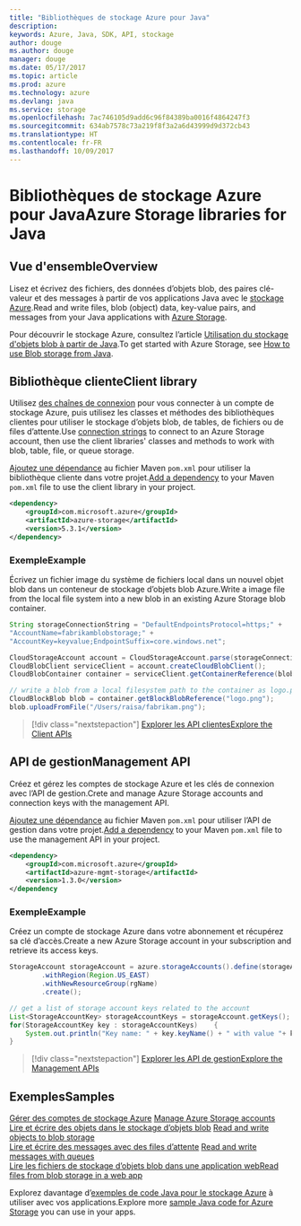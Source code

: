 ```yaml
---
title: "Bibliothèques de stockage Azure pour Java"
description: 
keywords: Azure, Java, SDK, API, stockage
author: douge
ms.author: douge
manager: douge
ms.date: 05/17/2017
ms.topic: article
ms.prod: azure
ms.technology: azure
ms.devlang: java
ms.service: storage
ms.openlocfilehash: 7ac746105d9add6c96f84389ba0016f4864247f3
ms.sourcegitcommit: 634ab7578c73a219f8f3a2a6d43999d9d372cb43
ms.translationtype: HT
ms.contentlocale: fr-FR
ms.lasthandoff: 10/09/2017
---
```

# <a name="azure-storage-libraries-for-java"></a><span data-ttu-id="7a56c-103">Bibliothèques de stockage Azure pour Java</span><span class="sxs-lookup"><span data-stu-id="7a56c-103">Azure Storage libraries for Java</span></span>

## <a name="overview"></a><span data-ttu-id="7a56c-104">Vue d'ensemble</span><span class="sxs-lookup"><span data-stu-id="7a56c-104">Overview</span></span>

<span data-ttu-id="7a56c-105">Lisez et écrivez des fichiers, des données d’objets blob, des paires clé-valeur et des messages à partir de vos applications Java avec le [stockage Azure](/azure/storage/storage-introduction).</span><span class="sxs-lookup"><span data-stu-id="7a56c-105">Read and write files, blob (object) data, key-value pairs, and messages from your Java applications with [Azure Storage](/azure/storage/storage-introduction).</span></span>

<span data-ttu-id="7a56c-106">Pour découvrir le stockage Azure, consultez l’article [Utilisation du stockage d'objets blob à partir de Java](/azure/storage/storage-java-how-to-use-blob-storage).</span><span class="sxs-lookup"><span data-stu-id="7a56c-106">To get started with Azure Storage, see [How to use Blob storage from Java](/azure/storage/storage-java-how-to-use-blob-storage).</span></span>

## <a name="client-library"></a><span data-ttu-id="7a56c-107">Bibliothèque cliente</span><span class="sxs-lookup"><span data-stu-id="7a56c-107">Client library</span></span>

<span data-ttu-id="7a56c-108">Utilisez [des chaînes de connexion](/azure/storage/storage-create-storage-account#manage-your-storage-account) pour vous connecter à un compte de stockage Azure, puis utilisez les classes et méthodes des bibliothèques clientes pour utiliser le stockage d’objets blob, de tables, de fichiers ou de files d’attente.</span><span class="sxs-lookup"><span data-stu-id="7a56c-108">Use [connection strings](/azure/storage/storage-create-storage-account#manage-your-storage-account) to connect to an Azure Storage account, then use the client libraries' classes and methods to work with blob, table, file, or queue storage.</span></span> 

<span data-ttu-id="7a56c-109">[Ajoutez une dépendance](https://maven.apache.org/guides/getting-started/index.html#How_do_I_use_external_dependencies) au fichier Maven `pom.xml` pour utiliser la bibliothèque cliente dans votre projet.</span><span class="sxs-lookup"><span data-stu-id="7a56c-109">[Add a dependency](https://maven.apache.org/guides/getting-started/index.html#How_do_I_use_external_dependencies) to your Maven `pom.xml` file to use the client library in your project.</span></span>   

```XML
<dependency>
    <groupId>com.microsoft.azure</groupId>
    <artifactId>azure-storage</artifactId>
    <version>5.3.1</version>
</dependency>
```   

### <a name="example"></a><span data-ttu-id="7a56c-110">Exemple</span><span class="sxs-lookup"><span data-stu-id="7a56c-110">Example</span></span>

<span data-ttu-id="7a56c-111">Écrivez un fichier image du système de fichiers local dans un nouvel objet blob dans un conteneur de stockage d’objets blob Azure.</span><span class="sxs-lookup"><span data-stu-id="7a56c-111">Write a image file from the local file system into a new blob in an existing Azure Storage blob container.</span></span>


```java
String storageConnectionString = "DefaultEndpointsProtocol=https;" + 
"AccountName=fabrikamblobstorage;" + 
"AccountKey=keyvalue;EndpointSuffix=core.windows.net";

CloudStorageAccount account = CloudStorageAccount.parse(storageConnectionString);
CloudBlobClient serviceClient = account.createCloudBlobClient();
CloudBlobContainer container = serviceClient.getContainerReference(blobContainer);

// write a blob from a local filesystem path to the container as logo.png
CloudBlockBlob blob = container.getBlockBlobReference("logo.png");
blob.uploadFromFile("/Users/raisa/fabrikam.png");
```

> [!div class="nextstepaction"]
> [<span data-ttu-id="7a56c-112">Explorer les API clientes</span><span class="sxs-lookup"><span data-stu-id="7a56c-112">Explore the Client APIs</span></span>](/java/api/overview/azure/storage/clientlibrary)

## <a name="management-api"></a><span data-ttu-id="7a56c-113">API de gestion</span><span class="sxs-lookup"><span data-stu-id="7a56c-113">Management API</span></span>

<span data-ttu-id="7a56c-114">Créez et gérez les comptes de stockage Azure et les clés de connexion avec l’API de gestion.</span><span class="sxs-lookup"><span data-stu-id="7a56c-114">Crete and manage Azure Storage accounts and connection keys with the management API.</span></span>

<span data-ttu-id="7a56c-115">[Ajoutez une dépendance](https://maven.apache.org/guides/getting-started/index.html#How_do_I_use_external_dependencies) au fichier Maven `pom.xml` pour utiliser l’API de gestion dans votre projet.</span><span class="sxs-lookup"><span data-stu-id="7a56c-115">[Add a dependency](https://maven.apache.org/guides/getting-started/index.html#How_do_I_use_external_dependencies) to your Maven `pom.xml` file to use the management API in your project.</span></span>  

```XML
<dependency>
    <groupId>com.microsoft.azure</groupId>
    <artifactId>azure-mgmt-storage</artifactId>
    <version>1.3.0</version>
</dependency
```   

### <a name="example"></a><span data-ttu-id="7a56c-116">Exemple</span><span class="sxs-lookup"><span data-stu-id="7a56c-116">Example</span></span>

<span data-ttu-id="7a56c-117">Créez un compte de stockage Azure dans votre abonnement et récupérez sa clé d’accès.</span><span class="sxs-lookup"><span data-stu-id="7a56c-117">Create a new Azure Storage account in your subscription and retrieve its access keys.</span></span>

```java
StorageAccount storageAccount = azure.storageAccounts().define(storageAccountName)
        .withRegion(Region.US_EAST)
        .withNewResourceGroup(rgName)
        .create();

// get a list of storage account keys related to the account
List<StorageAccountKey> storageAccountKeys = storageAccount.getKeys();
for(StorageAccountKey key : storageAccountKeys)    {
    System.out.println("Key name: " + key.keyName() + " with value "+ key.value());
}
```

> [!div class="nextstepaction"]
> [<span data-ttu-id="7a56c-118">Explorer les API de gestion</span><span class="sxs-lookup"><span data-stu-id="7a56c-118">Explore the Management APIs</span></span>](/java/api/overview/azure/storage/managementapi)


## <a name="samples"></a><span data-ttu-id="7a56c-119">Exemples</span><span class="sxs-lookup"><span data-stu-id="7a56c-119">Samples</span></span>

<span data-ttu-id="7a56c-120">[Gérer des comptes de stockage Azure](../docs-ref-conceptual/java-sdk-manage-storage-accounts.md)  </span><span class="sxs-lookup"><span data-stu-id="7a56c-120">[Manage Azure Storage accounts](../docs-ref-conceptual/java-sdk-manage-storage-accounts.md)  </span></span>  
<span data-ttu-id="7a56c-121">[Lire et écrire des objets dans le stockage d’objets blob](https://github.com/Azure-Samples/storage-blob-java-getting-started) </span><span class="sxs-lookup"><span data-stu-id="7a56c-121">[Read and write objects to blob storage](https://github.com/Azure-Samples/storage-blob-java-getting-started) </span></span>  
<span data-ttu-id="7a56c-122">[Lire et écrire des messages avec des files d’attente](https://github.com/Azure-Samples/storage-queue-java-getting-started) </span><span class="sxs-lookup"><span data-stu-id="7a56c-122">[Read and write messages with queues](https://github.com/Azure-Samples/storage-queue-java-getting-started) </span></span>  
[<span data-ttu-id="7a56c-123">Lire les fichiers de stockage d’objets blob dans une application web</span><span class="sxs-lookup"><span data-stu-id="7a56c-123">Read files from blob storage in a web app</span></span>](https://github.com/Azure-Samples/app-service-java-manage-storage-connections-for-web-apps-on-linux)

<span data-ttu-id="7a56c-124">Explorez davantage d’[exemples de code Java pour le stockage Azure](https://azure.microsoft.com/resources/samples/?platform=java&term=storage) à utiliser avec vos applications.</span><span class="sxs-lookup"><span data-stu-id="7a56c-124">Explore more [sample Java code for Azure Storage](https://azure.microsoft.com/resources/samples/?platform=java&term=storage) you can use in your apps.</span></span>